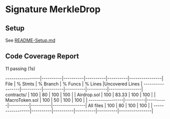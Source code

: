 # Signature MerkleDrop

## Setup

See [README-Setup.md](./README-Setup.md)

## Code Coverage Report

<!-- Copy + paste your coverage report here before submitting your project -->
<!-- You can see how to generate a coverage report in the "Solidity Code Coverage" section located here: -->
<!-- https://learn.0xmacro.com/training/project-crowdfund/p/4 -->

11 passing (1s)

-----------------|----------|----------|----------|----------|----------------|
File | % Stmts | % Branch | % Funcs | % Lines |Uncovered Lines |
-----------------|----------|----------|----------|----------|----------------|
contracts/ | 100 | 80 | 100 | 100 | |
Airdrop.sol | 100 | 83.33 | 100 | 100 | |
MacroToken.sol | 100 | 50 | 100 | 100 | |
-----------------|----------|----------|----------|----------|----------------|
All files | 100 | 80 | 100 | 100 | |
-----------------|----------|----------|----------|----------|----------------|

